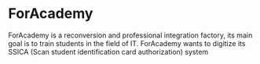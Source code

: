 # ForAcademy

ForAcademy is a reconversion and professional integration factory, its main goal is to train students in the field of IT. ForAcademy wants to digitize its SSICA (Scan student identification card authorization) system
